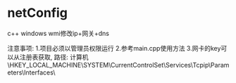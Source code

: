 # netConfig
c++ windows wmi修改ip+网关+dns

注意事项:
1.项目必须以管理员权限运行
2.参考main.cpp使用方法
3.网卡的key可以从注册表获取, 路径: 计算机\HKEY_LOCAL_MACHINE\SYSTEM\CurrentControlSet\Services\Tcpip\Parameters\Interfaces\
